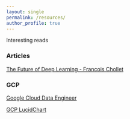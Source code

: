 ```yaml
---
layout: single
permalink: /resources/
author_profile: true
---
```


Interesting reads 

### Articles
[The Future of Deep Learning - Francois Chollet](https://blog.keras.io/the-future-of-deep-learning.html)



### GCP
[Google Cloud Data Engineer](https://linuxacademy.com/course/google-cloud-data-engineer/)

[GCP LucidChart](https://www.lucidchart.com/documents/view/0ca44a63-4ea4-4d78-8367-2465512d21be/H6Px4DdAjbF5)

